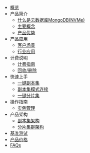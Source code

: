 
* [概览](/mongodb_nvme/README)
* 产品简介
    * [什么是云数据库MongoDB(NVMe)](/mongodb_nvme/product/concept)
    * [主要概念](/mongodb_nvme/product/terminology)
    * [产品优势](/mongodb_nvme/product/superiority)
* 产品应用
    * [客户场景](/mongodb_nvme/use/user)
    * [行业应用](/mongodb_nvme/use/industry)
* 计费说明
    * [计费指南](/mongodb_nvme/price/bill)
    * [回收/删除](/mongodb_nvme/price/recycle)
* 快速上手
    * [一键副本集](/mongodb_nvme/quick/replicaset)
    * [副本集模式连接](/mongodb_nvme/quick/con-replicaset)
    * [一键分片集](/mongodb_nvme/quick/cluster)
* 操作指南
    * [实例管理](/mongodb_nvme/guide/instance)
* 产品架构
    * [副本集架构](/mongodb_nvme/architecture/replicaset)
    * [分片集群架构](/mongodb_nvme/architecture/cluster)
* [基准测试](/mongodb_nvme/test)
* [产品价格](/mongodb_nvme/price)
* [FAQs](/mongodb_nvme/faqs)
    
